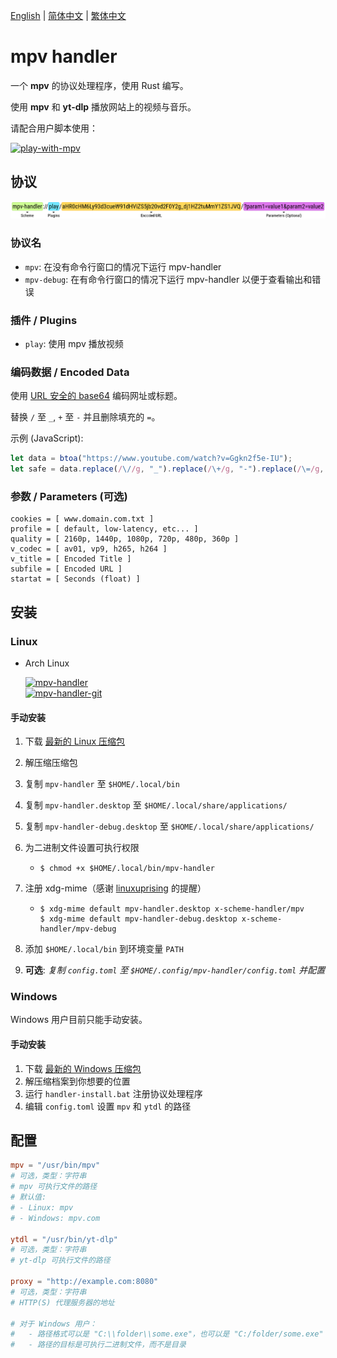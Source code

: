 [English][readme-en] | [简体中文][readme-zh-hans] | [繁体中文][readme-zh-hant]

[readme-en]: https://github.com/akiirui/mpv-handler/blob/main/README.md
[readme-zh-hans]: https://github.com/akiirui/mpv-handler/blob/main/README.zh-Hans.md
[readme-zh-hant]: https://github.com/akiirui/mpv-handler/blob/main/README.zh-Hant.md

# mpv handler

一个 **mpv** 的协议处理程序，使用 Rust 编写。

使用 **mpv** 和 **yt-dlp** 播放网站上的视频与音乐。

请配合用户脚本使用：

[![play-with-mpv][badges-play-with-mpv]][greasyfork-play-with-mpv]

## 协议

![](share/proto.png)

### 协议名

- `mpv`: 在没有命令行窗口的情况下运行 mpv-handler
- `mpv-debug`: 在有命令行窗口的情况下运行 mpv-handler 以便于查看输出和错误

### 插件 / Plugins

- `play`: 使用 mpv 播放视频

### 编码数据 / Encoded Data

使用 [URL 安全的 base64][rfc-base64-url] 编码网址或标题。

替换 `/` 至 `_`, `+` 至 `-` 并且删除填充的 `=`。

示例 (JavaScript):

```javascript
let data = btoa("https://www.youtube.com/watch?v=Ggkn2f5e-IU");
let safe = data.replace(/\//g, "_").replace(/\+/g, "-").replace(/\=/g, "");
```

### 参数 / Parameters (可选)

```
cookies = [ www.domain.com.txt ]
profile = [ default, low-latency, etc... ]
quality = [ 2160p, 1440p, 1080p, 720p, 480p, 360p ]
v_codec = [ av01, vp9, h265, h264 ]
v_title = [ Encoded Title ]
subfile = [ Encoded URL ]
startat = [ Seconds (float) ]
```

## 安装

### Linux

- Arch Linux

  [![mpv-handler][badges-aur]][download-aur] \
  [![mpv-handler-git][badges-aur-git]][download-aur-git]

#### 手动安装

1. 下载 [最新的 Linux 压缩包][download-linux]
2. 解压缩压缩包
3. 复制 `mpv-handler` 至 `$HOME/.local/bin`
4. 复制 `mpv-handler.desktop` 至 `$HOME/.local/share/applications/`
5. 复制 `mpv-handler-debug.desktop` 至 `$HOME/.local/share/applications/`
6. 为二进制文件设置可执行权限

   - ```
     $ chmod +x $HOME/.local/bin/mpv-handler
     ```

7. 注册 xdg-mime（感谢 [linuxuprising][linuxuprising] 的提醒）

   - ```
     $ xdg-mime default mpv-handler.desktop x-scheme-handler/mpv
     $ xdg-mime default mpv-handler-debug.desktop x-scheme-handler/mpv-debug
     ```

8. 添加 `$HOME/.local/bin` 到环境变量 `PATH`
9. **可选**: _复制 `config.toml` 至 `$HOME/.config/mpv-handler/config.toml` 并配置_

### Windows

Windows 用户目前只能手动安装。

#### 手动安装

1. 下载 [最新的 Windows 压缩包][download-windows]
2. 解压缩档案到你想要的位置
3. 运行 `handler-install.bat` 注册协议处理程序
4. 编辑 `config.toml` 设置 `mpv` 和 `ytdl` 的路径

## 配置

```toml
mpv = "/usr/bin/mpv"
# 可选，类型：字符串
# mpv 可执行文件的路径
# 默认值:
# - Linux: mpv
# - Windows: mpv.com

ytdl = "/usr/bin/yt-dlp"
# 可选，类型：字符串
# yt-dlp 可执行文件的路径

proxy = "http://example.com:8080"
# 可选，类型：字符串
# HTTP(S) 代理服务器的地址

# 对于 Windows 用户：
#   - 路径格式可以是 "C:\\folder\\some.exe"，也可以是 "C:/folder/some.exe"
#   - 路径的目标是可执行二进制文件，而不是目录
```

[rfc-base64-url]: https://datatracker.ietf.org/doc/html/rfc4648#section-5
[badges-aur-git]: https://img.shields.io/aur/version/mpv-handler-git?label=mpv-handler-git&style=for-the-badge
[badges-aur]: https://img.shields.io/aur/version/mpv-handler?label=mpv-handler&style=for-the-badge
[badges-play-with-mpv]: https://img.shields.io/badge/dynamic/json?style=for-the-badge&label=play-with-mpv&prefix=v&query=version&url=https%3A%2F%2Fgreasyfork.org%2Fscripts%2F416271.json
[download-aur-git]: https://aur.archlinux.org/packages/mpv-handler-git/
[download-aur]: https://aur.archlinux.org/packages/mpv-handler/
[download-linux]: https://github.com/akiirui/mpv-handler/releases/latest/download/mpv-handler-linux-amd64.zip
[download-macos]: https://github.com/akiirui/mpv-handler/releases/latest/download/mpv-handler-macos-amd64.zip
[download-windows]: https://github.com/akiirui/mpv-handler/releases/latest/download/mpv-handler-windows-amd64.zip
[greasyfork-play-with-mpv]: https://greasyfork.org/scripts/416271-play-with-mpv
[linuxuprising]: https://www.linuxuprising.com/2021/07/open-youtube-and-more-videos-from-your.html
